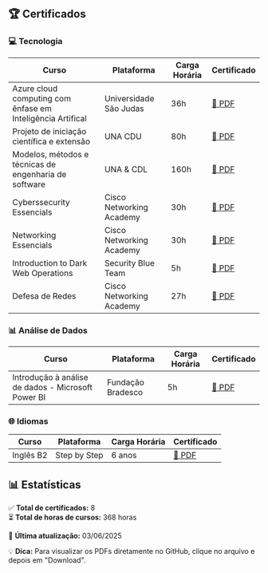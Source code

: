
## 🏆 Certificados

### 💻 Tecnologia
| Curso | Plataforma | Carga Horária | Certificado |
|-------|------------|--------------|-------------|
| Azure cloud computing com ênfase em Inteligência Artifical | Universidade São Judas | 36h | [📁 PDF](/Certificados/azureCloudComputing.pdf) |
| Projeto de iniciação científica e extensão | UNA CDU | 80h | [📁 PDF](/Certificados/businessLab.pdf) |
| Modelos, métodos e técnicas de engenharia de software | UNA & CDL | 160h | [📁 PDF](/Certificados/CDLgestão_e_qualidade_de_software.pdf) |
| Cyberssecurity Essencials | Cisco Networking Academy | 30h | [📁 PDF](/Certificados/Cybersecurity_Essentials_certificate_renatareismarinho-gmail-com_fd51f8a1-a68a-4361-bd45-d113a2bb2f72.pdf) |
| Networking Essencials | Cisco Networking Academy | 30h | [📁 PDF](/Certificados/Networking_Essentials_certificate_renatareismarinho-gmail-com_e6bc6fa9-bda8-4549-8b2f-091df3b72259.pdf) |
| Introduction to Dark Web Operations | Security Blue Team | 5h |[📁 PDF](/Certificados/Introduction_to_Dark_Web_Operations-course.pdf) |
| Defesa de Redes | Cisco Networking Academy | 27h |[📁 PDF](/Certificados/cisco_NetworDefense.pdf) |

### 📊 Análise de Dados
| Curso | Plataforma | Carga Horária | Certificado |
|-------|------------|--------------|-------------|
| Introdução à análise de dados - Microsoft Power BI | Fundação Bradesco | 5h | [📁 PDF](/Certificados/powerBI.pdf) |

### 🌐 Idiomas
| Curso | Plataforma | Carga Horária | Certificado |
|-------|------------|--------------|-------------|
| Inglês B2 | Step by Step | 6 anos | [📁 PDF](/certificados/idiomas/certificado-ingles.pdf) |

## 📊 Estatísticas
✅ **Total de certificados:** 8  
⏳ **Total de horas de cursos:** 368 horas  

📌 **Última atualização:** 03/06/2025

💡 **Dica:** Para visualizar os PDFs diretamente no GitHub, clique no arquivo e depois em "Download".
